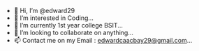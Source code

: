 - 👋 Hi, I’m @edward29
- 👀 I’m interested in Coding...
- 🌱 I’m currently 1st year college BSIT...
- 💞️ I’m looking to collaborate on anything...
- 📫 Contact me on my Email : edwardcaacbay29@gmail.com...

<!---
edward29/edward29 is a ✨ special ✨ repository because its `README.md` (this file) appears on your GitHub profile.
You can click the Preview link to take a look at your changes.
--->
